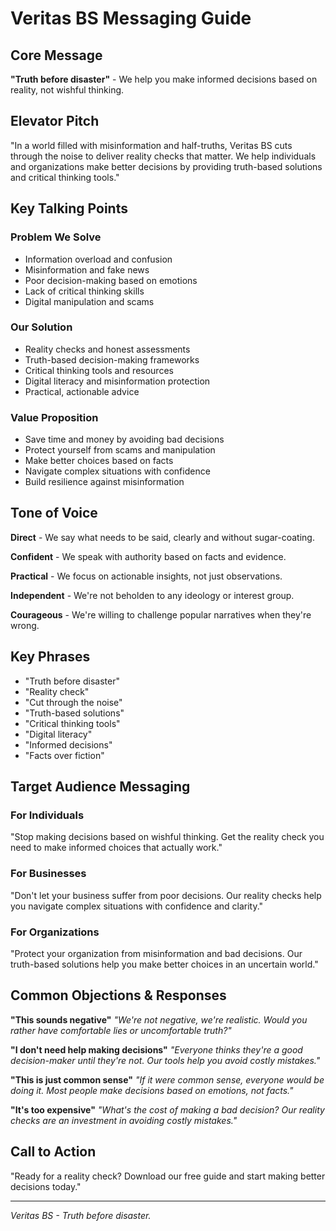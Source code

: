 # Veritas BS Messaging Guide

## Core Message

**"Truth before disaster"** - We help you make informed decisions based on reality, not wishful thinking.

## Elevator Pitch

"In a world filled with misinformation and half-truths, Veritas BS cuts through the noise to deliver reality checks that matter. We help individuals and organizations make better decisions by providing truth-based solutions and critical thinking tools."

## Key Talking Points

### Problem We Solve
- Information overload and confusion
- Misinformation and fake news
- Poor decision-making based on emotions
- Lack of critical thinking skills
- Digital manipulation and scams

### Our Solution
- Reality checks and honest assessments
- Truth-based decision-making frameworks
- Critical thinking tools and resources
- Digital literacy and misinformation protection
- Practical, actionable advice

### Value Proposition
- Save time and money by avoiding bad decisions
- Protect yourself from scams and manipulation
- Make better choices based on facts
- Navigate complex situations with confidence
- Build resilience against misinformation

## Tone of Voice

**Direct** - We say what needs to be said, clearly and without sugar-coating.

**Confident** - We speak with authority based on facts and evidence.

**Practical** - We focus on actionable insights, not just observations.

**Independent** - We're not beholden to any ideology or interest group.

**Courageous** - We're willing to challenge popular narratives when they're wrong.

## Key Phrases

- "Truth before disaster"
- "Reality check"
- "Cut through the noise"
- "Truth-based solutions"
- "Critical thinking tools"
- "Digital literacy"
- "Informed decisions"
- "Facts over fiction"

## Target Audience Messaging

### For Individuals
"Stop making decisions based on wishful thinking. Get the reality check you need to make informed choices that actually work."

### For Businesses
"Don't let your business suffer from poor decisions. Our reality checks help you navigate complex situations with confidence and clarity."

### For Organizations
"Protect your organization from misinformation and bad decisions. Our truth-based solutions help you make better choices in an uncertain world."

## Common Objections & Responses

**"This sounds negative"**
*"We're not negative, we're realistic. Would you rather have comfortable lies or uncomfortable truth?"*

**"I don't need help making decisions"**
*"Everyone thinks they're a good decision-maker until they're not. Our tools help you avoid costly mistakes."*

**"This is just common sense"**
*"If it were common sense, everyone would be doing it. Most people make decisions based on emotions, not facts."*

**"It's too expensive"**
*"What's the cost of making a bad decision? Our reality checks are an investment in avoiding costly mistakes."*

## Call to Action

"Ready for a reality check? Download our free guide and start making better decisions today."

---

*Veritas BS - Truth before disaster.* 